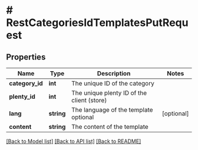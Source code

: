 # # RestCategoriesIdTemplatesPutRequest

## Properties

Name | Type | Description | Notes
------------ | ------------- | ------------- | -------------
**category_id** | **int** | The unique ID of the category |
**plenty_id** | **int** | The unique plenty ID of the client (store) |
**lang** | **string** | The language of the template optional | [optional]
**content** | **string** | The content of the template |

[[Back to Model list]](../../README.md#models) [[Back to API list]](../../README.md#endpoints) [[Back to README]](../../README.md)
